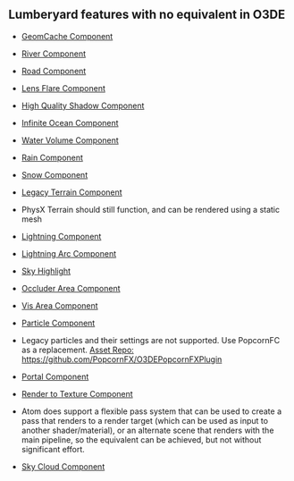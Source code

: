 ## Lumberyard features with no equivalent in  O3DE

- [GeomCache Component](https://github.com/awsdocs/amazon-lumberyard-user-guide/blob/master/doc_source/component-geom-cache.md)<br>

- [River Component](https://github.com/awsdocs/amazon-lumberyard-user-guide/blob/master/doc_source/component-river.md)<br>

- [Road Component](https://github.com/awsdocs/amazon-lumberyard-user-guide/blob/master/doc_source/component-road.md)<br>

- [Lens Flare Component](https://github.com/awsdocs/amazon-lumberyard-user-guide/blob/master/doc_source/component-lens-flare.md)<br>

- [High Quality Shadow Component](https://github.com/awsdocs/amazon-lumberyard-user-guide/blob/master/doc_source/component-high-quality-shadow.md)<br>

- [Infinite Ocean Component](https://github.com/awsdocs/amazon-lumberyard-user-guide/blob/master/doc_source/component-infinite-ocean.md)<br>

- [Water Volume Component](https://github.com/awsdocs/amazon-lumberyard-user-guide/blob/master/doc_source/component-water-volume.md)<br>

- [Rain Component](https://github.com/awsdocs/amazon-lumberyard-user-guide/blob/master/doc_source/component-rain.md)<br>

- [Snow Component](https://github.com/awsdocs/amazon-lumberyard-user-guide/blob/master/doc_source/component-snow.md)<br>

- [Legacy Terrain Component](https://github.com/awsdocs/amazon-lumberyard-user-guide/blob/master/doc_source/component-legacy-terrain.md)<br>

- PhysX Terrain should still function, and can be rendered using a static mesh<br>

- [Lightning Component](https://github.com/awsdocs/amazon-lumberyard-user-guide/blob/master/doc_source/component-lightning.md)<br>

- [Lightning Arc Component](https://github.com/awsdocs/amazon-lumberyard-user-guide/blob/master/doc_source/component-lightning-arc.md)<br>

- [Sky Highlight](https://github.com/awsdocs/amazon-lumberyard-user-guide/blob/master/doc_source/component-sky-highlight.md)<br>

- [Occluder Area Component](https://github.com/awsdocs/amazon-lumberyard-user-guide/blob/master/doc_source/component-occluder-area.md)<br>

- [Vis Area Component](https://github.com/awsdocs/amazon-lumberyard-user-guide/blob/master/doc_source/component-vis-area.md)<br>

- [Particle Component](https://github.com/awsdocs/amazon-lumberyard-user-guide/blob/master/doc_source/component-particle.md)<br>

- Legacy particles and their settings are not supported. Use PopcornFC as a replacement. 
<u>Asset Repo:</u> https://github.com/PopcornFX/O3DEPopcornFXPlugin<br>

- [Portal Component](https://github.com/awsdocs/amazon-lumberyard-user-guide/blob/master/doc_source/component-portal.md)<br>

- [Render to Texture Component](https://github.com/awsdocs/amazon-lumberyard-user-guide/blob/master/doc_source/component-render-to-texture.md)<br>

- Atom does support a flexible pass system that can be used to create a pass that renders to a render target (which can be used as input to another shader/material), or an alternate scene that renders with the main pipeline, so the equivalent can be achieved, but not without significant effort.<br>

- [Sky Cloud Component](https://github.com/awsdocs/amazon-lumberyard-user-guide/blob/master/doc_source/component-sky-cloud.md)<br>
